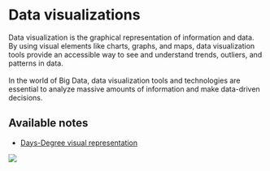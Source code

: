 # Data visualizations
Data visualization is the graphical representation of information and data. <br>
By using visual elements like charts, graphs, and maps, data visualization tools provide an accessible way to see and understand trends, outliers, and patterns in data.<br><br>
In the world of Big Data, data visualization tools and technologies are essential to analyze massive amounts of information and make data-driven decisions.

## Available notes

* [Days-Degree visual representation](./GD/mainGD.md)

<div>
<div class='tableauPlaceholder' id='viz1594723067407' style='position: relative'>
<noscript><a href='#'><img alt=' ' src='https:&#47;&#47;public.tableau.com&#47;static&#47;images&#47;GD&#47;GDverano&#47;Histrico&#47;1_rss.png' style='border: none' /></a></noscript><object class='tableauViz'  style='display:none;'><param name='host_url' value='https%3A%2F%2Fpublic.tableau.com%2F' /> <param name='embed_code_version' value='3' /> <param name='site_root' value='' /><param name='name' value='GDverano&#47;Histrico' /><param name='tabs' value='no' /><param name='toolbar' value='yes' /><param name='static_image' value='https:&#47;&#47;public.tableau.com&#47;static&#47;images&#47;GD&#47;GDverano&#47;Histrico&#47;1.png' /> <param name='animate_transition' value='yes' /><param name='display_static_image' value='yes' /><param name='display_spinner' value='yes' /><param name='display_overlay' value='yes' /><param name='display_count' value='yes' /><param name='language' value='es' /></object></div>
<script type='text/javascript'>
var divElement = document.getElementById('viz1594723067407');
var vizElement = divElement.getElementsByTagName('object')[0];
if ( divElement.offsetWidth > 800 ) {
    vizElement.style.width='500px';vizElement.style.height='727px';
} else if ( divElement.offsetWidth > 500 ) {
    vizElement.style.width='500px';vizElement.style.height='727px';
    } else { vizElement.style.width='100%';vizElement.style.height='1077px';}
 var scriptElement = document.createElement('script');
scriptElement.src = 'https://public.tableau.com/javascripts/api/viz_v1.js';
vizElement.parentNode.insertBefore(scriptElement, vizElement);
</script>
</div>
